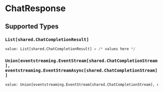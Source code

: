 # ChatResponse


## Supported Types

### `List[shared.ChatCompletionResult]`

```python
value: List[shared.ChatCompletionResult] = /* values here */
```

### `Union[eventstreaming.EventStream[shared.ChatCompletionStream], eventstreaming.EventStreamAsync[shared.ChatCompletionStream]]`

```python
value: Union[eventstreaming.EventStream[shared.ChatCompletionStream], eventstreaming.EventStreamAsync[shared.ChatCompletionStream]] = /* values here */
```

